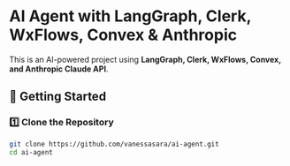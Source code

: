 # AI Agent with LangGraph, Clerk, WxFlows, Convex & Anthropic

This is an AI-powered project using **LangGraph, Clerk, WxFlows, Convex, and Anthropic Claude API**.

## 🚀 Getting Started

### 1️⃣ **Clone the Repository**
```sh
git clone https://github.com/vanessasara/ai-agent.git
cd ai-agent
